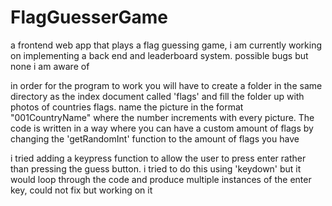 # FlagGuesserGame
a frontend web app that plays a flag guessing game, i am currently working on implementing a back end and leaderboard system. possible bugs but none i am aware of

in order for the program to work you will have to create a folder in the same directory as the index document called 'flags' and fill the folder up with photos of countries flags. name the picture in the format "001CountryName" where the number increments with every picture. The code is written in a way where you can have a custom amount of flags by changing the 'getRandomInt' function to the amount of flags you have

i tried adding a keypress function to allow the user to press enter rather than pressing the guess button. i tried to do this using 'keydown' but it would loop through the code and produce multiple instances of the enter key, could not fix but working on it 
